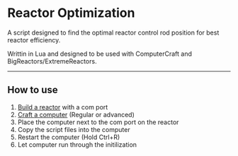 # Reactor Optimization

A script designed to find the optimal reactor control rod position for best reactor efficiency.

Writtin in Lua and designed to be used with ComputerCraft and BigReactors/ExtremeReactors.
* * *

## How to use
1. [Build a reactor](https://ftbwiki.org/Big_Reactors) with a com port
2. [Craft a computer](https://www.computercraft.info/) (Regular or advanced)
3. Place the computer next to the com port on the reactor
4. Copy the script files into the computer
5. Restart the computer (Hold Ctrl+R)
6. Let computer run through the initilization